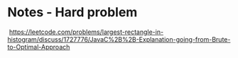 # Notes -  Hard problem
​
https://leetcode.com/problems/largest-rectangle-in-histogram/discuss/1727776/JavaC%2B%2B-Explanation-going-from-Brute-to-Optimal-Approach